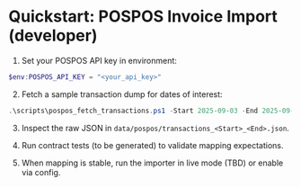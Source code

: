 # Quickstart: POSPOS Invoice Import (developer)

1. Set your POSPOS API key in environment:

```powershell
$env:POSPOS_API_KEY = "<your_api_key>"
```

2. Fetch a sample transaction dump for dates of interest:

```powershell
.\scripts\pospos_fetch_transactions.ps1 -Start 2025-09-03 -End 2025-09-03
```

3. Inspect the raw JSON in `data/pospos/transactions_<Start>_<End>.json`.

4. Run contract tests (to be generated) to validate mapping expectations.

5. When mapping is stable, run the importer in live mode (TBD) or enable via config.
